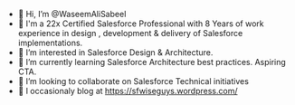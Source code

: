 - 👋 Hi, I’m @WaseemAliSabeel
- 💼 I'm a 22x Certified Salesforce Professional with 8 Years of work experience in design , development & delivery of Salesforce implementations.
- 👀 I’m interested in Salesforce Design & Architecture.
- 🌱 I’m currently learning Salesforce Architecture best practices. Aspiring CTA.
- 💞️ I’m looking to collaborate on Salesforce Technical initiatives
- 📔 I occasionaly blog at https://sfwiseguys.wordpress.com/

<!---
WaseemAliSabeel/WaseemAliSabeel is a ✨ special ✨ repository because its `README.md` (this file) appears on your GitHub profile.
You can click the Preview link to take a look at your changes.
--->
